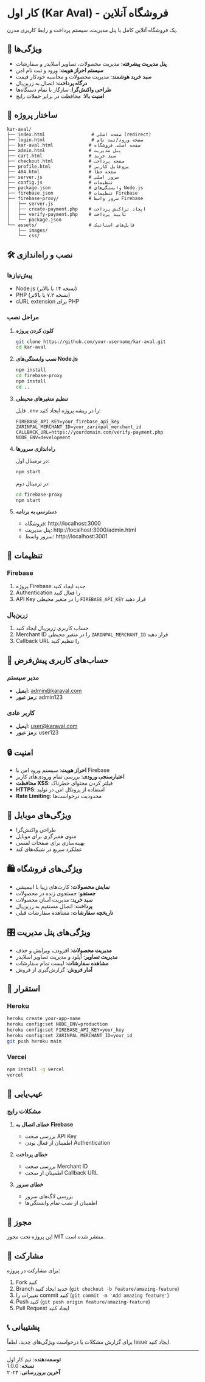 # کار اول (Kar Aval) - فروشگاه آنلاین

یک فروشگاه آنلاین کامل با پنل مدیریت، سیستم پرداخت و رابط کاربری مدرن.

## 🚀 ویژگی‌ها

- **پنل مدیریت پیشرفته**: مدیریت محصولات، تصاویر اسلایدر و سفارشات
- **سیستم احراز هویت**: ورود و ثبت نام امن
- **سبد خرید هوشمند**: مدیریت محصولات و محاسبه خودکار قیمت
- **درگاه پرداخت**: اتصال به زرین‌پال
- **طراحی واکنش‌گرا**: سازگار با تمام دستگاه‌ها
- **امنیت بالا**: محافظت در برابر حملات رایج

## 📁 ساختار پروژه

```
kar-aval/
├── index.html                 # صفحه اصلی (redirect)
├── login.html                 # صفحه ورود/ثبت نام
├── kar-aval.html             # صفحه اصلی فروشگاه
├── admin.html                # پنل مدیریت
├── cart.html                 # سبد خرید
├── checkout.html             # صفحه پرداخت
├── profile.html              # پروفایل کاربر
├── 404.html                  # صفحه خطا
├── server.js                 # سرور اصلی
├── config.js                 # تنظیمات
├── package.json              # وابستگی‌های Node.js
├── firebase.json             # تنظیمات Firebase
├── firebase-proxy/           # سرور واسط Firebase
│   ├── server.js
│   ├── create-payment.php    # ایجاد تراکنش پرداخت
│   ├── verify-payment.php    # تایید پرداخت
│   └── package.json
└── assets/                   # فایل‌های استاتیک
    ├── images/
    └── css/
```

## 🛠️ نصب و راه‌اندازی

### پیش‌نیازها

- Node.js (نسخه ۱۴ یا بالاتر)
- PHP (نسخه ۷.۴ یا بالاتر)
- cURL extension برای PHP

### مراحل نصب

1. **کلون کردن پروژه**
   ```bash
   git clone https://github.com/your-username/kar-aval.git
   cd kar-aval
   ```

2. **نصب وابستگی‌های Node.js**
   ```bash
   npm install
   cd firebase-proxy
   npm install
   cd ..
   ```

3. **تنظیم متغیرهای محیطی**
   
   فایل `.env` را در ریشه پروژه ایجاد کنید:
   ```env
   FIREBASE_API_KEY=your_firebase_api_key
   ZARINPAL_MERCHANT_ID=your_zarinpal_merchant_id
   CALLBACK_URL=https://yourdomain.com/verify-payment.php
   NODE_ENV=development
   ```

4. **راه‌اندازی سرورها**
   
   در ترمینال اول:
   ```bash
   npm start
   ```
   
   در ترمینال دوم:
   ```bash
   cd firebase-proxy
   npm start
   ```

5. **دسترسی به برنامه**
   - فروشگاه: http://localhost:3000
   - پنل مدیریت: http://localhost:3000/admin.html
   - سرور واسط: http://localhost:3001

## 🔧 تنظیمات

### Firebase
1. پروژه Firebase جدید ایجاد کنید
2. Authentication را فعال کنید
3. API Key را در متغیر محیطی `FIREBASE_API_KEY` قرار دهید

### زرین‌پال
1. حساب کاربری زرین‌پال ایجاد کنید
2. Merchant ID را در متغیر محیطی `ZARINPAL_MERCHANT_ID` قرار دهید
3. Callback URL را تنظیم کنید

## 👥 حساب‌های کاربری پیش‌فرض

### مدیر سیستم
- **ایمیل**: admin@karaval.com
- **رمز عبور**: admin123

### کاربر عادی
- **ایمیل**: user@karaval.com
- **رمز عبور**: user123

## 🔒 امنیت

- **احراز هویت**: سیستم ورود امن با Firebase
- **اعتبارسنجی ورودی**: بررسی تمام ورودی‌های کاربر
- **محافظت XSS**: فیلتر کردن محتوای خطرناک
- **HTTPS**: استفاده از پروتکل امن در تولید
- **Rate Limiting**: محدودیت درخواست‌ها

## 📱 ویژگی‌های موبایل

- طراحی واکنش‌گرا
- منوی همبرگری برای موبایل
- بهینه‌سازی برای صفحات لمسی
- عملکرد سریع در شبکه‌های کند

## 🛍️ ویژگی‌های فروشگاه

- **نمایش محصولات**: کارت‌های زیبا با انیمیشن
- **جستجو**: جستجوی زنده در محصولات
- **سبد خرید**: مدیریت آسان محصولات
- **پرداخت**: اتصال مستقیم به زرین‌پال
- **تاریخچه سفارشات**: مشاهده سفارشات قبلی

## 🎛️ ویژگی‌های پنل مدیریت

- **مدیریت محصولات**: افزودن، ویرایش و حذف
- **مدیریت تصاویر**: آپلود و مدیریت تصاویر اسلایدر
- **مشاهده سفارشات**: لیست تمام سفارشات
- **آمار فروش**: گزارش‌گیری از فروش

## 🚀 استقرار

### Heroku
```bash
heroku create your-app-name
heroku config:set NODE_ENV=production
heroku config:set FIREBASE_API_KEY=your_key
heroku config:set ZARINPAL_MERCHANT_ID=your_id
git push heroku main
```

### Vercel
```bash
npm install -g vercel
vercel
```

## 🐛 عیب‌یابی

### مشکلات رایج

1. **خطای اتصال به Firebase**
   - بررسی صحت API Key
   - اطمینان از فعال بودن Authentication

2. **خطای پرداخت**
   - بررسی صحت Merchant ID
   - اطمینان از صحت Callback URL

3. **خطای سرور**
   - بررسی لاگ‌های سرور
   - اطمینان از نصب تمام وابستگی‌ها

## 📝 مجوز

این پروژه تحت مجوز MIT منتشر شده است.

## 🤝 مشارکت

برای مشارکت در پروژه:

1. Fork کنید
2. Branch جدید ایجاد کنید (`git checkout -b feature/amazing-feature`)
3. تغییرات را commit کنید (`git commit -m 'Add amazing feature'`)
4. Push کنید (`git push origin feature/amazing-feature`)
5. Pull Request ایجاد کنید

## 📞 پشتیبانی

برای گزارش مشکلات یا درخواست ویژگی‌های جدید، لطفاً Issue ایجاد کنید.

---

**توسعه‌دهنده**: تیم کار اول  
**نسخه**: 1.0.0  
**آخرین بروزرسانی**: ۲۰۲۴

